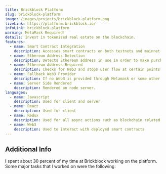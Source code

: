 ```yaml
---
title: Brickblock Platform
slug: brickblock-platform
image: /images/projects/brickblock-platform.png
liveLink: https://platform.brickblock.io/
infoLink: brickblock-platform
warning: MetaMask Required!
details: Invest in tokenized real estate on the blockchain.
features: 
  - name: Smart Contract Integration
    description: Accesses smart contracts on both testnets and mainnet using a contract built to handle tokenized real-estate purchases.
  - name: Ethereum Address Detection
    description: Detects Ethereum address in use in order to make purchases and get balances.
  - name: Ethereum Address Required
    description: Checks for Web3 and stops user flow at certain points if no account is present.
  - name: Fallback Web3 Provider
    description: If no Web3 is provided through Metamask or some other provider, Infura.io is used to view data.
  - name: Server Side Rendered
    description: Rendered on node server.
languages:
  - name: Javascript
    description: Used for client and server
  - name: React
    description: Used for client
  - name: Redux
    description: Used for all async actions such as blockchain related functionality
  - name: Web3
    description: Used to interact with deployed smart contracts
---
```


## Additional Info

I spent about 30 percent of my time at Brickblock working on the platform. Some major tasks that I worked on were the following: